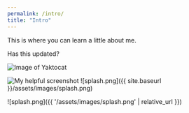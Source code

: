 ```yaml
---
permalink: /intro/
title: "Intro"
---
```


This is where you can learn a little about me.

Has this updated?

![Image of Yaktocat](https://github.com/MichaelLeeMcCluskey/michaelleemccluskey.github.io/master/assets/images/splash.PNG)

![My helpful screenshot](/minimal-mistakes/assets/images/splash.png)
![splash.png]({{ site.baseurl }}/assets/images/splash.png)

![splash.png]({{ '/assets/images/splash.png' | relative_url }})
